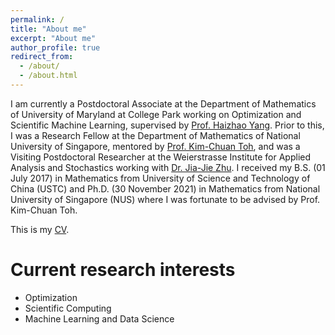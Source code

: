 ```yaml
---
permalink: /
title: "About me"
excerpt: "About me"
author_profile: true
redirect_from: 
  - /about/
  - /about.html
---
```


I am currently a Postdoctoral Associate at the Department of Mathematics of University of Maryland at College Park working on Optimization and Scientific Machine Learning, supervised by [Prof. Haizhao Yang](https://haizhaoyang.github.io/). Prior to this, I was a Research Fellow at the Department of Mathematics of National University of Singapore, mentored by [Prof. Kim-Chuan Toh](https://blog.nus.edu.sg/mattohkc/), and was a Visiting Postdoctoral Researcher at the Weierstrasse Institute for Applied Analysis and Stochastics working with [Dr. Jia-Jie Zhu](https://jj-zhu.github.io/). I received my B.S. (01 July 2017) in Mathematics from University of Science and Technology of China (USTC) and Ph.D. (30 November 2021) in Mathematics from National University of Singapore (NUS) where I was fortunate to be advised by Prof. Kim-Chuan Toh. 

This is my [CV](/files/CV_LING_LIANG.pdf).

Current research interests
======
- Optimization
- Scientific Computing
- Machine Learning and Data Science
